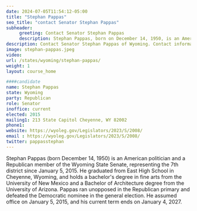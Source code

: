 ```yaml
---
date: 2024-07-05T11:54:12-05:00
title: "Stephan Pappas"
seo_title: "contact Senator Stephan Pappas"
subheader:
     greeting: Contact Senator Stephan Pappas
     description: Stephan Pappas, born on December 14, 1950, is an American politician affiliated with the Republican Party. He is a member of the Wyoming State Senate, representing District 7, and assumed office on January 5, 2015.
description: Contact Senator Stephan Pappas of Wyoming. Contact information for Stephan Pappas includes email address, phone number, and mailing address.
image: stephan-pappas.jpeg
video:
url: /states/wyoming/stephan-pappas/
weight: 1
layout: course_home

####candidate
name: Stephan Pappas
state: Wyoming
party: Republican
role: Senator
inoffice: current
elected: 2015
mailing1: 213 State Capitol Cheyenne, WY 82002
phone1: 
website: https://wyoleg.gov/Legislators/2023/S/2008/
email : https://wyoleg.gov/Legislators/2023/S/2008/
twitter: pappasstephan
---
```

Stephan Pappas (born December 14, 1950) is an American politician and a Republican member of the Wyoming State Senate, representing the 7th district since January 5, 2015. He graduated from East High School in Cheyenne, Wyoming, and holds a bachelor's degree in fine arts from the University of New Mexico and a Bachelor of Architecture degree from the University of Arizona. Pappas ran unopposed in the Republican primary and defeated the Democratic nominee in the general election. He assumed office on January 5, 2015, and his current term ends on January 4, 2027.
